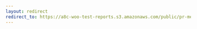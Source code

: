```yaml
---
layout: redirect
redirect_to: https://a8c-woo-test-reports.s3.amazonaws.com/public/pr-merge/41516/e2e/index.html
---
```

